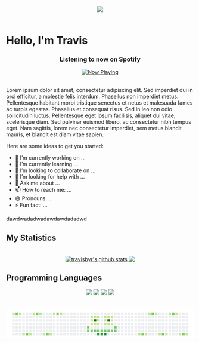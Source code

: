 <div align="center">
<img width="500" src="https://media3.giphy.com/media/xVRRDVP6lqtNQJrzN7/giphy.gif">
</div>
<br>
<div>
  <h1>Hello, I'm Travis</h1>
  <h3 align="center">Listening to now on Spotify</h3>
  <div align="center">
  <a href="https://now-playing-profile-git-master.travisbyr.vercel.app/now-playing?open">
    <img src="https://now-playing-profile-git-master.travisbyr.vercel.app/now-playing" width="256" height="64" alt="Now Playing">
</a>
</div>

<br>
  <p>Lorem ipsum dolor sit amet, consectetur adipiscing elit. Sed imperdiet dui in orci efficitur, a molestie felis interdum. Phasellus non imperdiet metus. Pellentesque habitant morbi tristique senectus et netus et malesuada fames ac turpis egestas. Phasellus et consequat risus. Sed in leo non odio sollicitudin luctus. Pellentesque eget ipsum facilisis, aliquet dui vitae, scelerisque diam. Sed pulvinar euismod libero, ac consectetur nibh tempus eget. Nam sagittis, lorem nec consectetur imperdiet, sem metus blandit mauris, et blandit est diam vitae sapien.</p>
  
Here are some ideas to get you started:

- 🔭 I’m currently working on ...
- 🌱 I’m currently learning ...
- 👯 I’m looking to collaborate on ...
- 🤔 I’m looking for help with ...
- 💬 Ask me about ...
- 📫 How to reach me: ...
- 😄 Pronouns: ...
- ⚡ Fun fact: ...

dawdwadadwadawdawdadadwd

<h2>My Statistics</h2>

  </div>
  <br />
  <div align="center">
    <a href="https://github.com/travisbyr/github-readme-stats">
  <img height="170" align="center" src="https://github-readme-stats.vercel.app/api?username=travisbyr&show_icons=true&include_all_commits=true&theme=radical" alt="travisbyr's github stats" />
</a>
<a href="https://github.com/travisbyr/github-readme-stats">
  <!-- Change the `github-readme-stats.anuraghazra1.vercel.app` to `github-readme-stats.vercel.app`  -->
  <img height="170" align="center" src="https://github-readme-stats.vercel.app/api/top-langs/?username=travisbyr&layout=compact&theme=radical" />
</a>
</div>

  
  <div>

  <h2>Programming Languages</h2>
  <div align="center">
  <img width="80" src="https://camo.githubusercontent.com/19de67baa6e5a6594c50a400d466144108a616b0/68747470733a2f2f6d65646961332e67697068792e636f6d2f6d656469612f6c6e377a32655772696951416c6c6656636e2f323030772e77656270">
  <img width="80" src="https://camo.githubusercontent.com/7b49b722e667383ca4cb54c8cf0131195a0cdae7/68747470733a2f2f692e67697068792e636f6d2f6d656469612f49647941514a564e326b56504e55726f6a4d2f3230302e77656270">
  <img width="80" src="https://camo.githubusercontent.com/353858877ecb88cbb32c9c013f2f6c7cbf1527de/68747470733a2f2f692e67697068792e636f6d2f6d656469612f4b7a4a6b7a6a676766474e355079366e6b542f3230302e77656270">
  <img width="80" src="https://camo.githubusercontent.com/9a5abb6694acc0a7c27c79f6846a90ea8117a369/68747470733a2f2f6d65646961332e67697068792e636f6d2f6d656469612f6b64466338667562675333316238447356752f67697068792e77656270">
  </div>
<br></br>
  <div align="center">
<img src="https://github.com/travisbyr/travisbyr/blob/master/images/image1.png">
  </div>
  </div>

